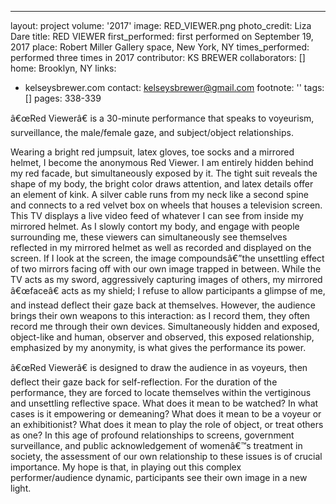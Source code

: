 ---
layout: project
volume: '2017'
image: RED_VIEWER.png
photo_credit: Liza Dare
title: RED VIEWER
first_performed: first performed on September 19, 2017
place: Robert Miller Gallery space, New York, NY
times_performed: performed three times in 2017
contributor: KS BREWER
collaborators: []
home: Brooklyn, NY
links:
- kelseysbrewer.com
contact: kelseysbrewer@gmail.com
footnote: ''
tags: []
pages: 338-339



â€œRed Viewerâ€ is a 30-minute performance that speaks to voyeurism, surveillance, the male/female gaze, and subject/object relationships.

Wearing a bright red jumpsuit, latex gloves, toe socks and a mirrored helmet, I become the anonymous Red Viewer. I am entirely hidden behind my red facade, but simultaneously exposed by it. The tight suit reveals the shape of my body, the bright color draws attention, and latex details offer an element of kink. A silver cable runs from my neck like a second spine and connects to a red velvet box on wheels that houses a television screen. This TV displays a live video feed of whatever I can see from inside my mirrored helmet. As I slowly contort my body, and engage with people surrounding me, these viewers can simultaneously see themselves reflected in my mirrored helmet as well as recorded and displayed on the screen. If I look at the screen, the image compoundsâ€”the unsettling effect of two mirrors facing off with our own image trapped in between. While the TV acts as my sword, aggressively capturing images of others, my mirrored â€œfaceâ€ acts as my shield; I refuse to allow participants a glimpse of me, and instead deflect their gaze back at themselves. However, the audience brings their own weapons to this interaction: as I record them, they often record me through their own devices. Simultaneously hidden and exposed, object-like and human, observer and observed, this exposed relationship, emphasized by my anonymity, is what gives the performance its power.

â€œRed Viewerâ€ is designed to draw the audience in as voyeurs, then deflect their gaze back for self-reflection. For the duration of the performance, they are forced to locate themselves within the vertiginous and unsettling reflective space. What does it mean to be watched? In what cases is it empowering or demeaning? What does it mean to be a voyeur or an exhibitionist? What does it mean to play the role of object, or treat others as one? In this age of profound relationships to screens, government surveillance, and public acknowledgement of womenâ€™s treatment in society, the assessment of our own relationship to these issues is of crucial importance. My hope is that, in playing out this complex performer/audience dynamic, participants see their own image in a new light.
